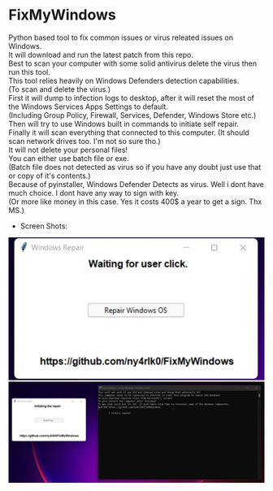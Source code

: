 # FixMyWindows
Python based tool to fix common issues or virus releated issues on Windows. 
<br>It will download and run the latest patch from this repo.
<br>Best to scan your computer with some solid antivirus delete the virus then run this tool.
<br>This tool relies heavily on Windows Defenders detection capabilities.
<br>(To scan and delete the virus.)
<br>First it will dump to infection logs to desktop, after it will reset the most of the Windows Services Apps Settings to default. 
<br>(Including Group Policy, Firewall, Services, Defender, Windows Store etc.)
<br>Then will try to use Windows built in commands to initiate self repair.
<br>Finally it will scan everything that connected to this computer. (It should scan network drives too. I'm not so sure tho.)
<br>It will not delete your personal files!
<br>You can either use batch file or exe.
<br>(Batch file does not detected as virus so if you have any doubt just use that or copy of it's contents.)
<br>Because of pyinstaller, Windows Defender Detects as virus. Well i dont have much choice. I dont have any way to sign with key. 
<br>(Or more like money in this case. Yes it costs 400$ a year to get a sign. Thx MS.)
 * Screen Shots:
<p align="center">
    <img src="1.jpg">
    <img src="2.jpg">

